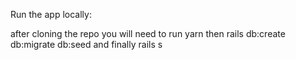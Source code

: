 
Run the app locally:

after cloning the repo you will need to run yarn
then rails db:create db:migrate db:seed
and finally rails s

